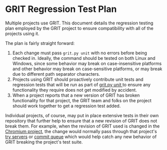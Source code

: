 # GRIT Regression Test Plan #

Multiple projects use GRIT.  This document details the regression testing plan employed by the GRIT project to ensure compatibility with all of the projects using it.

The plan is fairly straight forward:
  1. Each change must pass `grit.py unit` with no errors before being checked in. Ideally, the command should be tested on both Linux and Windows, since some behavior may break on case-insensitive platforms and other behavior may break on case-sensitive platforms, or may break due to different path separator characters.
  1. Projects using GRIT should proactively contribute unit tests and regression tests that will be run as part of [grit.py unit ](.md) to ensure any functionality they require does not get modified by accident.
  1. When a project reports that a new version of GRIT has broken functionality for that project, the GRIT team and folks on the project should work together to get a regression test added.

Individual projects, of course, may put in place extensive tests in their own repository that further help to ensure that a new revision of GRIT does not break them.  For example, when the revision of GRIT used is changed in the [Chromium project](http://www.chromium.org/), the change would normally pass through that project's [try servers](http://www.chromium.org/developers/testing/try-server-usage) or [commit queue](http://dev.chromium.org/developers/testing/commit-queue) which would help catch any new behavior of GRIT breaking the project's test suite.